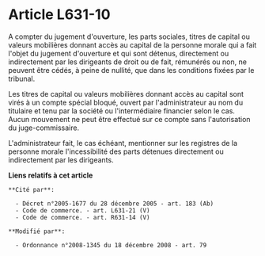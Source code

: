 # Article L631-10

A compter du jugement d'ouverture, les parts sociales, titres de capital ou valeurs mobilières donnant accès au capital de la
personne morale qui a fait l'objet du jugement d'ouverture et qui sont détenus, directement ou indirectement par les
dirigeants de droit ou de fait, rémunérés ou non, ne peuvent être cédés, à peine de nullité, que dans les conditions fixées
par le tribunal. 

Les titres de capital ou valeurs mobilières donnant accès au capital sont virés à un compte spécial bloqué, ouvert par
l'administrateur au nom du titulaire et tenu par la société ou l'intermédiaire financier selon le cas. Aucun mouvement ne
peut être effectué sur ce compte sans l'autorisation du juge-commissaire.

L'administrateur fait, le cas échéant, mentionner sur les registres de la personne morale l'incessibilité des parts détenues
directement ou indirectement par les dirigeants.

**Liens relatifs à cet article**

	**Cité par**:

	  - Décret n°2005-1677 du 28 décembre 2005 - art. 183 (Ab)
	  - Code de commerce. - art. L631-21 (V)
	  - Code de commerce. - art. R631-14 (V)

	**Modifié par**:

	  - Ordonnance n°2008-1345 du 18 décembre 2008 - art. 79
